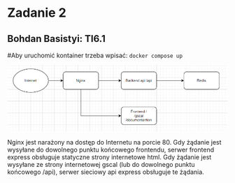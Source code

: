 # Zadanie 2

## Bohdan Basistyi: TI6.1

#Aby uruchomić kontainer trzeba wpisać:
`docker compose up`

![image](https://github.com/Kussasin/fibonacci_calc/blob/main/home/public/diagram.png?raw=true)

 Nginx jest narażony na dostęp do Internetu na porcie 80. Gdy żądanie jest wysyłane do dowolnego punktu
końcowego frontendu, serwer frontend express obsługuje statyczne strony internetowe html. Gdy żądanie jest
wysyłane ze strony internetowej gscal (lub do dowolnego punktu końcowego /api), serwer sieciowy api express
obsługuje te żądania.
